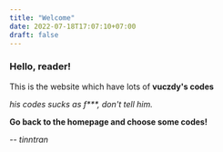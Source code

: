```yaml
---
title: "Welcome"
date: 2022-07-18T17:07:10+07:00
draft: false 
---
```


### Hello, reader!
This is the website which have lots of **vuczdy's codes**

_his codes sucks as f***, don't tell him._

**Go back to the homepage and choose some codes!**

_-- tinntran_

